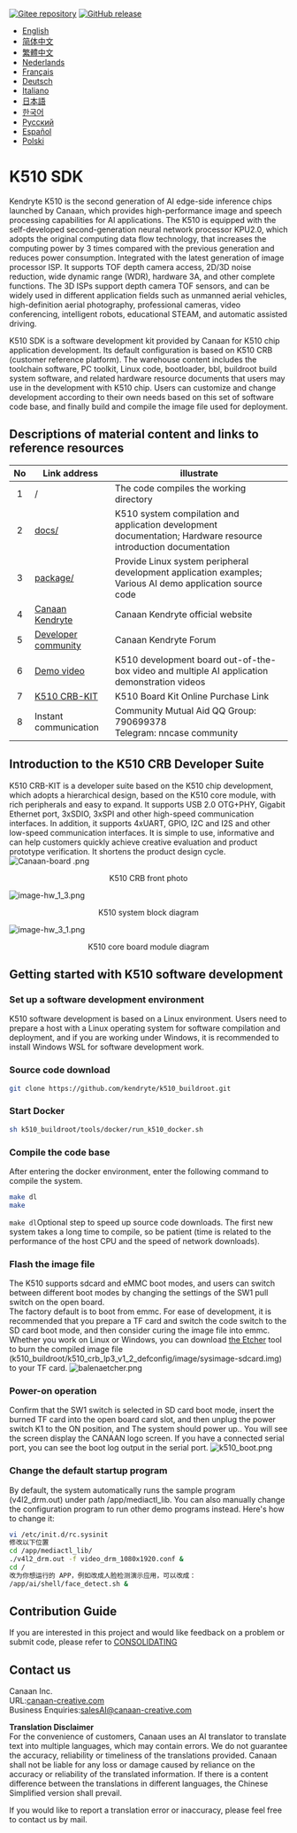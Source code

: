 [![Gitee repository](https://img.shields.io/badge/gitee-repository-blue?logo=gitee&style=plastic)](https://gitee.com/kendryte/k510_buildroot)
[![GitHub release](https://img.shields.io/github/v/release/kendryte/k510_buildroot?color=brightgreen&display_name=tag&logo=github&style=plastic)](https://github.com/kendryte/k510_buildroot/releases)

* [English](README.md)
* [简体中文](docs/README.zh-Hans.md)
* [繁體中文](docs/README.zh-Hant.md)
* [Nederlands](docs/README.nl.md)
* [Français](docs/README.fr.md)
* [Deutsch](docs/README.de.md)
* [Italiano](docs/README.it.md)
* [日本語](docs/README.ja.md)
* [한국어](docs/README.ko.md)
* [Русский](docs/README.ru.md)
* [Español](docs/README.es.md)
* [Polski](docs/README.pl.md)

# K510 SDK

Kendryte K510 is the second generation of AI edge-side inference chips launched by Canaan, which provides high-performance image and speech processing capabilities for AI applications. The K510 is equipped with the self-developed second-generation neural network processor KPU2.0, which adopts the original computing data flow technology, that increases the computing power by 3 times compared with the previous generation and reduces power consumption. Integrated with the latest generation of image processor ISP. It supports TOF depth camera access, 2D/3D noise reduction, wide dynamic range (WDR), hardware 3A, and other complete functions. The 3D ISPs support depth camera TOF sensors, and can be widely used in different application fields such as unmanned aerial vehicles, high-definition aerial photography, professional cameras, video conferencing, intelligent robots, educational STEAM, and automatic assisted driving.

K510 SDK is a software development kit provided by Canaan for K510 chip application development. Its default configuration is based on K510 CRB (customer reference platform). The warehouse content includes the toolchain software, PC toolkit, Linux code, bootloader, bbl, buildroot build system software, and related hardware resource documents that users may use in the development with K510 chip. Users can customize and change development according to their own needs based on this set of software code base, and finally build and compile the image file used for deployment.

## Descriptions of material content and links to reference resources

| No | Link address | illustrate  |
| :----: | ---- |  ------------------------------------------------------------ |
|1| / | The code compiles the working directory |
|2|[docs/](https://github.com/kendryte/k510_docs)| K510 system compilation and application development documentation; Hardware resource introduction documentation
|3|[package/](/package/)| Provide Linux system peripheral development application examples; Various AI demo application source code  |
|4|[Canaan Kendryte](https://canaan-creative.com/product/勘智k510)|Canaan Kendryte official website|
|5|[Developer community](https://canaan-creative.com/developer)|Canaan Kendryte Forum
|6|[Demo video](https://space.bilibili.com/677429436)|K510 development board out-of-the-box video and multiple AI application demonstration videos|
|7|[K510 CRB-KIT](https://item.taobao.com/item.htm?spm=a230r.1.14.1.22714815bDh5ei&id=673510674381&ns=1&abbucket=0&mt=)|K510 Board Kit Online Purchase Link|
|8|Instant communication|  Community Mutual Aid QQ Group: 790699378</br>Telegram: nncase community |

## Introduction to the K510 CRB Developer Suite

K510 CRB-KIT is a developer suite based on the K510 chip development, which adopts a hierarchical design, based on the K510 core module, with rich peripherals and easy to expand. It supports USB 2.0 OTG+PHY, Gigabit Ethernet port, 3xSDIO, 3xSPI and other high-speed communication interfaces. In addition, it supports 4xUART, GPIO, I2C and I2S and other low-speed communication interfaces. It is simple to use, informative and can help customers quickly achieve creative evaluation and product prototype verification. It shortens the product design cycle.
![Canaan-board .png](https://github.com/kendryte/k510_docs/raw/v1.5/zh/images/hw_crb_v1_2/canaan-board.png)
<center>K510 CRB front photo </center>

![image-hw_1_3.png](https://github.com/kendryte/k510_docs/raw/v1.5/zh/images/hw_crb_v1_2/image-hw_1_3.png)
 <center>K510 system block diagram</center>  

![image-hw_3_1.png](https://github.com/kendryte/k510_docs/raw/v1.5/zh/images/hw_crb_v1_2/image-hw_3_1.png)
 <center>K510 core board module diagram</center>  

## Getting started with K510 software development

### Set up a software development environment

K510 software development is based on a Linux environment. Users need to prepare a host with a Linux operating system for software compilation and deployment, and if you are working under Windows, it is recommended to install Windows WSL for software development work.

### Source code download

```sh
git clone https://github.com/kendryte/k510_buildroot.git
```

### Start Docker

```sh
sh k510_buildroot/tools/docker/run_k510_docker.sh
```

### Compile the code base

After entering the docker environment, enter the following command to compile the system.

```sh
make dl
make
```

`make dl`Optional step to speed up source code downloads.
The first new system takes a long time to compile, so be patient (time is related to the performance of the host CPU and the speed of network downloads).

### Flash the image file

The K510 supports sdcard and eMMC boot modes, and users can switch between different boot modes by changing the settings of the SW1 pull switch on the open board.  
The factory default is to boot from emmc. For ease of development, it is recommended that you prepare a TF card and switch the code switch to the SD card boot mode, and then consider curing the image file into emmc.  
Whether you work on Linux or Windows, you can download [the Etcher](https://www.balena.io/etcher/) tool to burn the compiled image file (k510_buildroot/k510_crb_lp3_v1_2_defconfig/image/sysimage-sdcard.img) to your TF card.
![balenaetcher.png](https://github.com/kendryte/k510_docs/raw/v1.5/zh/images/quick_start/balenaetcher.png)

### Power-on operation

Confirm that the SW1 switch is selected in SD card boot mode, insert the burned TF card into the open board card slot, and then unplug the power switch K1 to the ON position, and The system should power up.. You will see the screen display the CANAAN logo screen. If you have a connected serial port, you can see the boot log output in the serial port.
![k510_boot.png](https://github.com/kendryte/k510_docs/raw/v1.5/zh/images/quick_start/k510_boot.png)

### Change the default startup program

By default, the system automatically runs the sample program (v4l2_drm.out) under path /app/mediactl_lib. You can also manually change the configuration program to run other demo programs instead. Here's how to change it:

```sh
vi /etc/init.d/rc.sysinit
修改以下位置
cd /app/mediactl_lib/
./v4l2_drm.out -f video_drm_1080x1920.conf &
cd /
改为你想运行的 APP，例如改成人脸检测演示应用，可以改成：
/app/ai/shell/face_detect.sh &
```

## Contribution Guide

If you are interested in this project and would like feedback on a problem or submit code, please refer to [CONSOLIDATING](.github/CONTRIBUTING.md)

## Contact us

Canaan Inc.  
URL:[canaan-creative.com](https://canaan-creative.com)  
Business Enquiries:[salesAI@canaan-creative.com](mailto:salesAI@canaan-creative.com)

**Translation Disclaimer**  
For the convenience of customers, Canaan uses an AI translator to translate text into multiple languages, which may contain errors. We do not guarantee the accuracy, reliability or timeliness of the translations provided. Canaan shall not be liable for any loss or damage caused by reliance on the accuracy or reliability of the translated information. If there is a content difference between the translations in different languages, the Chinese Simplified version shall prevail.

If you would like to report a translation error or inaccuracy, please feel free to contact us by mail.
